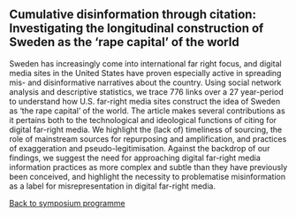 ## Cumulative disinformation through citation: Investigating the longitudinal construction of Sweden as the ‘rape capital’ of the world

Sweden has increasingly come into international far right focus, and digital media sites in the United States have proven especially active in spreading mis- and disinformative narratives about the country. Using social network analysis and descriptive statistics, we trace 776 links over a 27 year-period to understand how U.S. far-right media sites construct the idea of Sweden as ‘the rape capital’ of the world. The article makes several contributions as it pertains both to the technological and ideological functions of citing for digital far-right media. We highlight the (lack of) timeliness of sourcing, the role of mainstream sources for repurposing and amplification, and practices of exaggeration and pseudo-legitimisation. Against the backdrop of our findings, we suggest the need for approaching digital far-right media information practices as more complex and subtle than they have previously been conceived, and highlight the necessity to problematise misinformation as a label for misrepresentation in digital far-right media.

[Back to symposium programme](https://digsum.org/dda)
